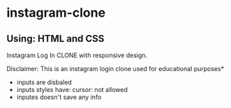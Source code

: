 # instagram-clone

## Using: HTML and CSS

Instagram Log In CLONE with responsive design.

Disclaimer: This is an instagram login clone used for educational purposes*

* inputs are disbaled
* inputs styles have:
                 cursor: not allowed 
 * inputes doesn't save any info 
